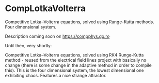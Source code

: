 # CompLotkaVolterra
Competitive Lotka–Volterra equations, solved using Runge-Kutta methods. Four dimensional system.

Description coming soon on https://compphys.go.ro

Until then, very shortly:

Competitive Lotka–Volterra equations, solved using RK4 Runge-Kutta method - reused from the electrical field lines project with basically no change (there is some change in the adaptive method in order to compile this). This is the four dimensional system, the lowest dimensional one exhibiting chaos. Features a nice strange attractor.
